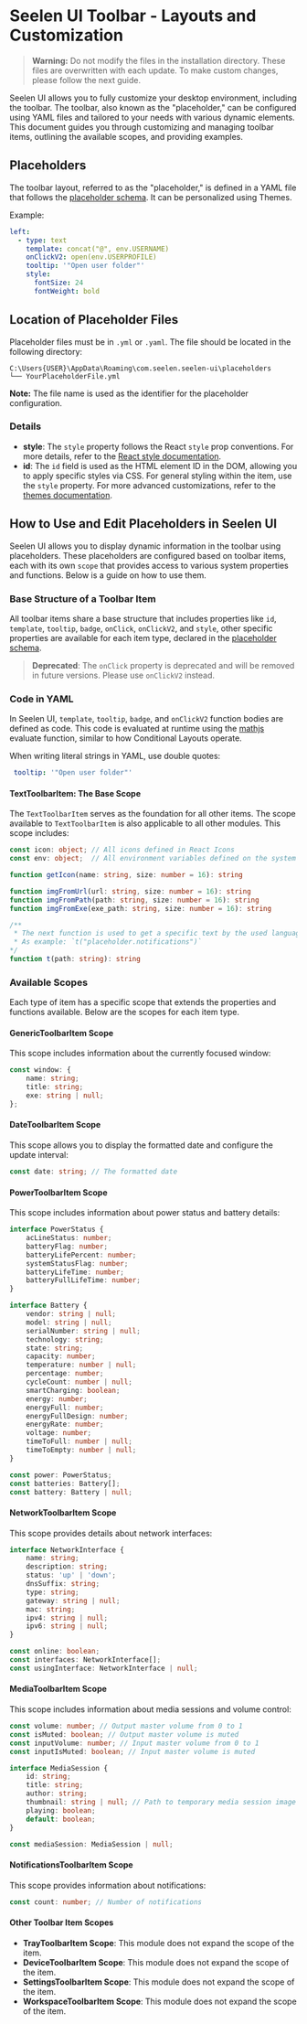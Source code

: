 # Seelen UI Toolbar - Layouts and Customization

> **Warning:** Do not modify the files in the installation directory. These files are overwritten with each update. To make custom changes, please follow the next guide.

Seelen UI allows you to fully customize your desktop environment, including the toolbar. The toolbar, also known as the "placeholder," can be configured using YAML files and tailored to your needs with various dynamic elements. This document guides you through customizing and managing toolbar items, outlining the available scopes, and providing examples.

## Placeholders

The toolbar layout, referred to as the "placeholder," is defined in a YAML file that follows the [placeholder schema](./schemas/placeholder.schema.json). It can be personalized using Themes.

Example:

```yaml
left:
  - type: text
    template: concat("@", env.USERNAME)
    onClickV2: open(env.USERPROFILE)
    tooltip: '"Open user folder"'
    style:
      fontSize: 24
      fontWeight: bold
```

## Location of Placeholder Files

Placeholder files must be in `.yml` or `.yaml`. The file should be located in the following directory:

```text
C:\Users{USER}\AppData\Roaming\com.seelen.seelen-ui\placeholders
└── YourPlaceholderFile.yml
```

**Note:** The file name is used as the identifier for the placeholder configuration.

### Details

- **style**: The `style` property follows the React `style` prop conventions. For more details, refer to the [React style documentation](https://reactjs.org/docs/dom-elements.html#style).
- **id**: The `id` field is used as the HTML element ID in the DOM, allowing you to apply specific styles via CSS. For general styling within the item, use the `style` property. For more advanced customizations, refer to the [themes documentation](./documentation/themes.md).

## How to Use and Edit Placeholders in Seelen UI

Seelen UI allows you to display dynamic information in the toolbar using placeholders. These placeholders are configured based on toolbar items, each with its own `scope` that provides access to various system properties and functions. Below is a guide on how to use them.

### Base Structure of a Toolbar Item

All toolbar items share a base structure that includes properties like `id`, `template`, `tooltip`, `badge`, `onClick`, `onClickV2`, and `style`, other specific properties are available for each item type, declared in the [placeholder schema](./schemas/placeholder.schema.json).

> **Deprecated**: The `onClick` property is deprecated and will be removed in future versions. Please use `onClickV2` instead.

### Code in YAML

In Seelen UI, `template`, `tooltip`, `badge`, and `onClickV2` function bodies are defined as code. This code is evaluated at runtime using the [mathjs](https://mathjs.org/) evaluate function, similar to how Conditional Layouts operate.

When writing literal strings in YAML, use double quotes:

```yaml
 tooltip: '"Open user folder"'
```

#### TextToolbarItem: The Base Scope

The `TextToolbarItem` serves as the foundation for all other items. The scope available to `TextToolbarItem` is also applicable to all other modules. This scope includes:

```ts
const icon: object; // All icons defined in React Icons
const env: object;  // All environment variables defined on the system

function getIcon(name: string, size: number = 16): string

function imgFromUrl(url: string, size: number = 16): string
function imgFromPath(path: string, size: number = 16): string
function imgFromExe(exe_path: string, size: number = 16): string

/**
 * The next function is used to get a specific text by the used language.
 * As example: `t("placeholder.notifications")`
*/
function t(path: string): string
```

### Available Scopes

Each type of item has a specific scope that extends the properties and functions available. Below are the scopes for each item type.

#### GenericToolbarItem Scope

This scope includes information about the currently focused window:

```ts
const window: {
    name: string;
    title: string;
    exe: string | null;
};
```

#### DateToolbarItem Scope

This scope allows you to display the formatted date and configure the update interval:

```ts
const date: string; // The formatted date
```

#### PowerToolbarItem Scope

This scope includes information about power status and battery details:

```ts
interface PowerStatus {
    acLineStatus: number;
    batteryFlag: number;
    batteryLifePercent: number;
    systemStatusFlag: number;
    batteryLifeTime: number;
    batteryFullLifeTime: number;
}

interface Battery {
    vendor: string | null;
    model: string | null;
    serialNumber: string | null;
    technology: string;
    state: string;
    capacity: number;
    temperature: number | null;
    percentage: number;
    cycleCount: number | null;
    smartCharging: boolean;
    energy: number;
    energyFull: number;
    energyFullDesign: number;
    energyRate: number;
    voltage: number;
    timeToFull: number | null;
    timeToEmpty: number | null;
}

const power: PowerStatus;
const batteries: Battery[];
const battery: Battery | null;
```

#### NetworkToolbarItem Scope

This scope provides details about network interfaces:

```ts
interface NetworkInterface {
    name: string;
    description: string;
    status: 'up' | 'down';
    dnsSuffix: string;
    type: string;
    gateway: string | null;
    mac: string;
    ipv4: string | null;
    ipv6: string | null;
}

const online: boolean;
const interfaces: NetworkInterface[];
const usingInterface: NetworkInterface | null;
```

#### MediaToolbarItem Scope

This scope includes information about media sessions and volume control:

```ts
const volume: number; // Output master volume from 0 to 1
const isMuted: boolean; // Output master volume is muted
const inputVolume: number; // Input master volume from 0 to 1
const inputIsMuted: boolean; // Input master volume is muted

interface MediaSession {
    id: string;
    title: string;
    author: string;
    thumbnail: string | null; // Path to temporary media session image
    playing: boolean;
    default: boolean;
}

const mediaSession: MediaSession | null;
```

#### NotificationsToolbarItem Scope

This scope provides information about notifications:

```ts
const count: number; // Number of notifications
```

#### Other Toolbar Item Scopes

- **TrayToolbarItem Scope**: This module does not expand the scope of the item.
- **DeviceToolbarItem Scope**: This module does not expand the scope of the item.
- **SettingsToolbarItem Scope**: This module does not expand the scope of the item.
- **WorkspaceToolbarItem Scope**: This module does not expand the scope of the item.
